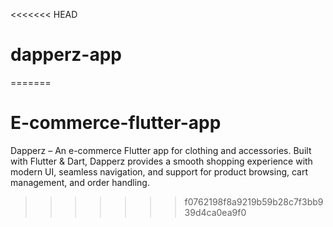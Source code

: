 <<<<<<< HEAD
# dapperz-app
=======
# E-commerce-flutter-app
Dapperz – An e-commerce Flutter app for clothing and accessories. Built with Flutter &amp; Dart, Dapperz provides a smooth shopping experience with modern UI, seamless navigation, and support for product browsing, cart management, and order handling.
>>>>>>> f0762198f8a9219b59b28c7f3bb939d4ca0ea9f0
